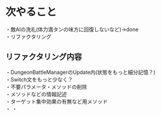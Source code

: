 # 次やること
・敵AIの洗礼(体力満タンの味方に回復しないなど)→done  
・リファクタリング  

## リファクタリング内容
・DungeonBattleManagerのUpdate内(状態をもっと細分記憶？)  
・Switch文をもっと少なく？  
・不要パラメータ・メソッドの削除  
・メソッドなどの情報記述  
・ターゲット集中効果の有無など用メソッド  
・
・
